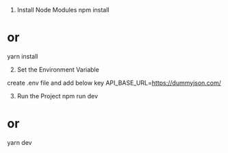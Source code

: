 1. Install Node Modules
npm install
# or
yarn install

2. Set the Environment Variable 

create .env file and add below key
API_BASE_URL=https://dummyjson.com/

3. Run the Project
npm run dev
# or
yarn dev
